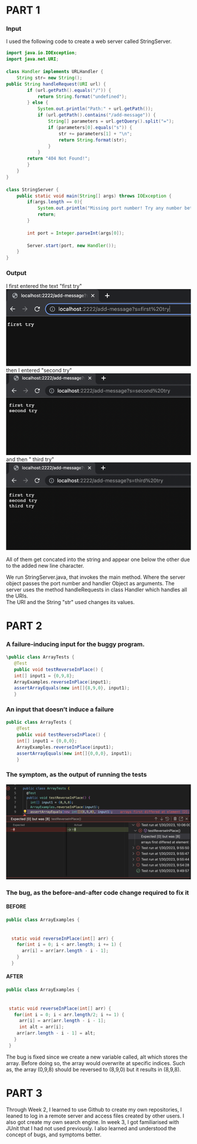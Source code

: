 # PART 1 
### Input
I used the following code to create a web server called StringServer. 
```Java
import java.io.IOException;
import java.net.URI;

class Handler implements URLHandler {
    String str= new String();
public String handleRequest(URI url) {
        if (url.getPath().equals("/")) {
            return String.format("undefined");
        } else {
            System.out.println("Path:" + url.getPath());
            if (url.getPath().contains("/add-message")) {
                String[] parameters = url.getQuery().split("=");
                if (parameters[0].equals("s")) {
                    str += parameters[1] + "\n";
                    return String.format(str);
                }
            }
        return "404 Not Found!";
        }
    }
}

class StringServer {
    public static void main(String[] args) throws IOException {
        if(args.length == 0){
            System.out.println("Missing port number! Try any number between 1024 to 49151");
            return;
        }

        int port = Integer.parseInt(args[0]);

        Server.start(port, new Handler());
    }
}
```
### Output
I first entered the text "first try" 
![Image](ss1.png)
then I entered "second try" 
![Image](ss2.png)
and then " third try" 
![Image](ss3.png)

All of them get concated into the string and appear one below the other due to the added new line character.<br>

We run StringServer.java, that invokes the main method. Where the server object passes the port number and handler Object as arguments. 
The server uses the method handleRequests in class Handler which handles all the URIs. <br>
The URI and the String "str" used changes its values.

# PART 2 
 ### A failure-inducing input for the buggy program.
 ```Java
 \public class ArrayTests {
	@Test 
	public void testReverseInPlace() {
    int[] input1 = {0,9,8};
    ArrayExamples.reverseInPlace(input1);
    assertArrayEquals(new int[]{8,9,0}, input1);
	}
  ```


### An input that doesn’t induce a failure
```Java
public class ArrayTests {
	@Test 
	public void testReverseInPlace() {
    int[] input1 = {0,0,0};
    ArrayExamples.reverseInPlace(input1);
    assertArrayEquals(new int[]{0,0,0}, input1);
	}
```


### The symptom, as the output of running the tests 

![Image](ss4.png)

### The bug, as the before-and-after code change required to fix it

#### BEFORE
```Java
public class ArrayExamples {


  static void reverseInPlace(int[] arr) {
    for(int i = 0; i < arr.length; i += 1) {
      arr[i] = arr[arr.length - i - 1];
    }
  }
  ```
  #### AFTER
 ```Java
public class ArrayExamples {


  static void reverseInPlace(int[] arr) {
    for(int i = 0; i < arr.length/2; i += 1) {
      arr[i] = arr[arr.length - i - 1];
      int alt = arr[i];
     arr[arr.length - i - 1] = alt;
    }
  }
 ```
 
 The bug is fixed since we create a new variable called, alt which stores the array. Before doing so, the array would overwrite at specific indices. Such as, the array (0,9,8) should be reversed to (8,9,0) but it results in (8,9,8).
 
 
 # PART 3 
 
 Through Week 2, I learned to use Github to create my own repositories, I leaned to log in a remote server and access files created by other users. I also got create my own search engine. In week 3, I got familiarised with JUnit that I had not used previously. I also learned and understood the concept of bugs, and symptoms better.
 






